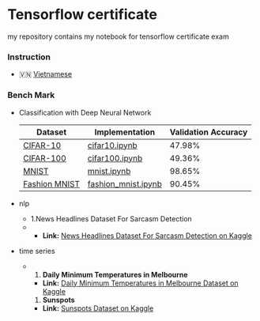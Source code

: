# Tensorflow certificate

my repository  contains my notebook for tensorflow certificate exam

### Instruction

- 🇻🇳 [Vietnamese](docs/instruction_vn.md)

### Bench Mark

- Classification with Deep Neural Network

  | Dataset                                                                    | Implementation                                            | Validation Accuracy  |
  |----------------------------------------------------------------------------|-----------------------------------------------------------|----------------------|
  | [CIFAR-10](https://www.tensorflow.org/datasets/catalog/cifar10)            | [cifar10.ipynb](notebook/neuralNetwork/cifar10.ipynb)     | 47.98%               |
  | [CIFAR-100](https://www.tensorflow.org/datasets/catalog/cifar100)          | [cifar100.ipynb](notebook/neuralNetwork/cifar100.ipynb)   | 49.36%               |
  | [MNIST](https://www.tensorflow.org/datasets/catalog/mnist)                 | [mnist.ipynb](URL_to_MNIST_Notebook.ipynb)                | 98.65%               |
  | [Fashion MNIST](https://www.tensorflow.org/datasets/catalog/fashion_mnist) | [fashion_mnist.ipynb](URL_to_FashionMNIST_Notebook.ipynb) | 90.45%               |

- nlp
  - 1.News Headlines Dataset For Sarcasm Detection
  -
    - **Link:** [News Headlines Dataset For Sarcasm Detection on Kaggle](https://www.kaggle.com/datasets/rmisra/news-headlines-dataset-for-sarcasm-detection)
- time series
  - 1. **Daily Minimum Temperatures in Melbourne**

    - **Link:** [Daily Minimum Temperatures in Melbourne Dataset on Kaggle](https://www.kaggle.com/datasets/paulbrabban/daily-minimum-temperatures-in-melbourne)

    1. **Sunspots**
    - **Link:** [Sunspots Dataset on Kaggle](https://www.kaggle.com/datasets/robervalt/sunspots)
